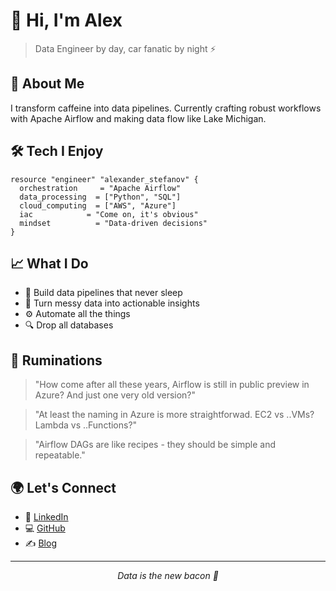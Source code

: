 # 👋 Hi, I'm Alex

> Data Engineer by day, car fanatic by night ⚡



## 💫 About Me

I transform caffeine into data pipelines. Currently crafting robust workflows with Apache Airflow and making data flow like Lake Michigan.

## 🛠️ Tech I Enjoy
```hcl
resource "engineer" "alexander_stefanov" {
  orchestration     = "Apache Airflow"
  data_processing  = ["Python", "SQL"]
  cloud_computing  = ["AWS", "Azure"]
  iac            = "Come on, it's obvious"
  mindset          = "Data-driven decisions"
}
```

## 📈 What I Do

- 🌊 Build data pipelines that never sleep
- 🎯 Turn messy data into actionable insights
- ⚙️ Automate all the things
- 🔍 Drop all databases

## 🤔 Ruminations

> "How come after all these years, Airflow is still in public preview in Azure? And just one very old version?"

> "At least the naming in Azure is more straightforwad. EC2 vs ..VMs? Lambda vs ..Functions?"

> "Airflow DAGs are like recipes - they should be simple and repeatable."


## 🌍 Let's Connect

- 💼 [LinkedIn](https://linkedin.com/in/alexanderstefanoff)
- 💻 [GitHub](https://github.com/alexander-py)
- ✍️ [Blog](https://substack.com/@alexanderpy)
---
<div align="center">
  <i>Data is the new bacon 🥓</i>
</div>
